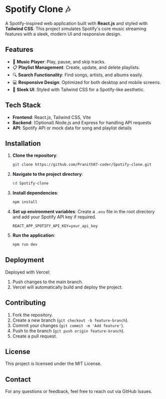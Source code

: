 # Spotify Clone 🎶

A Spotify-inspired web application built with **React.js** and styled with **Tailwind CSS**. This project simulates Spotify's core music streaming features with a sleek, modern UI and responsive design.

## Features

- 🎵 **Music Player**: Play, pause, and skip tracks.
- 📋 **Playlist Management**: Create, update, and delete playlists.
- 🔍 **Search Functionality**: Find songs, artists, and albums easily.
- 💻 **Responsive Design**: Optimized for both desktop and mobile screens.
- 🎨 **Sleek UI**: Styled with Tailwind CSS for a Spotify-like aesthetic.

## Tech Stack

- **Frontend**: React.js, Tailwind CSS, Vite
- **Backend**: (Optional) Node.js and Express for handling API requests
- **API**: Spotify API or mock data for song and playlist details

## Installation

1. **Clone the repository**:
   ```bash
   git clone https://github.com/Pranith07-coder/Spotify-clone.git
   ```
2. **Navigate to the project directory**:
   ```bash
   cd Spotify-clone
   ```
3. **Install dependencies**:
   ```bash
   npm install
   ```
4. **Set up environment variables**: Create a `.env` file in the root directory and add your Spotify API key if required.
   ```plaintext
   REACT_APP_SPOTIFY_API_KEY=your_api_key
   ```
5. **Run the application**:
   ```bash
   npm run dev
   ```

## Deployment

Deployed with Vercel:
1. Push changes to the main branch.
2. Vercel will automatically build and deploy the project.

## Contributing

1. Fork the repository.
2. Create a new branch (`git checkout -b feature-branch`).
3. Commit your changes (`git commit -m 'Add feature'`).
4. Push to the branch (`git push origin feature-branch`).
5. Create a pull request.

## License

This project is licensed under the MIT License.

## Contact

For any questions or feedback, feel free to reach out via GitHub Issues.
